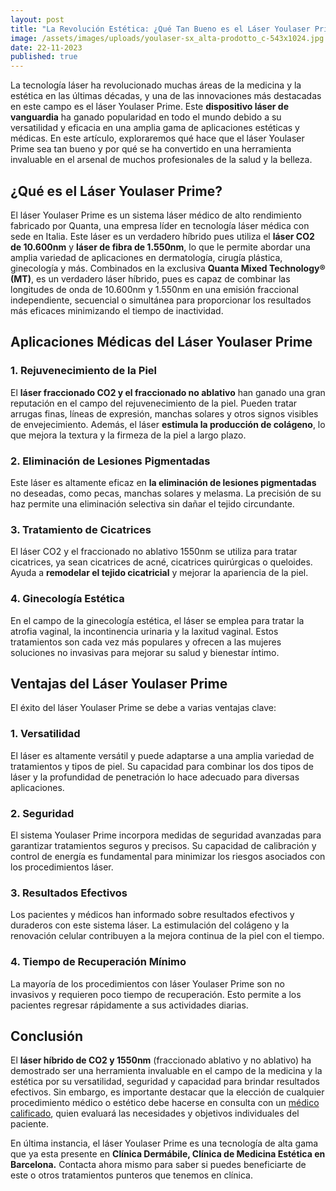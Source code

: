 ```yaml
---
layout: post
title: "La Revolución Estética: ¿Qué Tan Bueno es el Láser Youlaser Prime?"
image: /assets/images/uploads/youlaser-sx_alta-prodotto_c-543x1024.jpg
date: 22-11-2023
published: true
---
```

La tecnología láser ha revolucionado muchas áreas de la medicina y la estética en las últimas décadas, y una de las innovaciones más destacadas en este campo es el láser Youlaser Prime. Este **dispositivo láser de vanguardia** ha ganado popularidad en todo el mundo debido a su versatilidad y eficacia en una amplia gama de aplicaciones estéticas y médicas. En este artículo, exploraremos qué hace que el láser Youlaser Prime sea tan bueno y por qué se ha convertido en una herramienta invaluable en el arsenal de muchos profesionales de la salud y la belleza.

## ¿Qué es el Láser Youlaser Prime?

El láser Youlaser Prime es un sistema láser médico de alto rendimiento fabricado por Quanta, una empresa líder en tecnología láser médica con sede en Italia. Este láser es un verdadero híbrido pues utiliza el **láser CO2 de 10.600nm** y **láser de fibra de 1.550nm**, lo que le permite abordar una amplia variedad de aplicaciones en dermatología, cirugía plástica, ginecología  y más. Combinados en la exclusiva **Quanta Mixed Technology® (MT)**, es un verdadero láser híbrido, pues es capaz de combinar las longitudes de onda de 10.600nm y 1.550nm en una emisión fraccional independiente, secuencial o simultánea para proporcionar los resultados más eficaces minimizando el tiempo de inactividad. 

## Aplicaciones Médicas del Láser Youlaser Prime

### 1. Rejuvenecimiento de la Piel

El **láser fraccionado CO2 y el fraccionado no ablativo**  han ganado una gran reputación en el campo del rejuvenecimiento de la piel. Pueden tratar arrugas finas, líneas de expresión, manchas solares y otros signos visibles de envejecimiento. Además, el láser **estimula la producción de colágeno**, lo que mejora la textura y la firmeza de la piel a largo plazo.

### 2. Eliminación de Lesiones Pigmentadas

Este láser es altamente eficaz en **la eliminación de lesiones pigmentadas** no deseadas, como pecas, manchas solares y melasma. La precisión de su haz permite una eliminación selectiva sin dañar el tejido circundante.

### 3. Tratamiento de Cicatrices

El láser CO2 y el fraccionado no ablativo 1550nm se utiliza para tratar cicatrices, ya sean cicatrices de acné, cicatrices quirúrgicas o queloides. Ayuda a **remodelar el tejido cicatricial** y mejorar la apariencia de la piel.

### 4. Ginecología Estética

En el campo de la ginecología estética, el láser  se emplea para tratar la atrofia vaginal, la incontinencia urinaria y la laxitud vaginal. Estos tratamientos son cada vez más populares y ofrecen a las mujeres soluciones no invasivas para mejorar su salud y bienestar íntimo.

## Ventajas del Láser Youlaser Prime

El éxito del láser Youlaser Prime se debe a varias ventajas clave:

### 1. Versatilidad

El láser es altamente versátil y puede adaptarse a una amplia variedad de tratamientos y tipos de piel. Su capacidad para combinar los dos tipos de láser y la profundidad de penetración lo hace adecuado para diversas aplicaciones.

### 2. Seguridad

El sistema Youlaser Prime incorpora medidas de seguridad avanzadas para garantizar tratamientos seguros y precisos. Su capacidad de calibración y control de energía es fundamental para minimizar los riesgos asociados con los procedimientos láser.

### 3. Resultados Efectivos

Los pacientes y médicos han informado sobre resultados efectivos y duraderos con este sistema láser. La estimulación del colágeno y la renovación celular contribuyen a la mejora continua de la piel con el tiempo.

### 4. Tiempo de Recuperación Mínimo

La mayoría de los procedimientos con láser Youlaser Prime son no invasivos y requieren poco tiempo de recuperación. Esto permite a los pacientes regresar rápidamente a sus actividades diarias.

## Conclusión

El **láser híbrido de CO2 y 1550nm** (fraccionado ablativo y no ablativo) ha demostrado ser una herramienta invaluable en el campo de la medicina y la estética por su versatilidad, seguridad y capacidad para brindar resultados efectivos. Sin embargo, es importante destacar que la elección de cualquier procedimiento médico o estético debe hacerse en consulta con un [médico calificado](https://www.dermabile.es/vanessa-martins), quien evaluará las necesidades y objetivos individuales del paciente.

En última instancia, el láser Youlaser Prime es una tecnología de alta gama que ya esta presente en **Clínica Dermábile, Clínica de Medicina Estética en Barcelona.** Contacta ahora mismo para saber si puedes beneficiarte de este o otros tratamientos punteros que tenemos en clínica.
